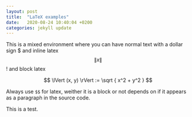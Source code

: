 ```yaml
---
layout: post
title:  "LaTeX examples"
date:   2020-08-24 10:40:04 +0200
categories: jekyll update
---
```



This is a mixed environment where you can have normal text with a dollar sign $ and inline latex $$ \lVert x \rVert $$! and block latex 

$$ 
    \lVert (x, y) \rVert := \sqrt { x^2 + y^2 }
$$

Always use `$$` for latex, weither it is a block or not depends on if it appears as a paragraph in the source code.




This is a test.
